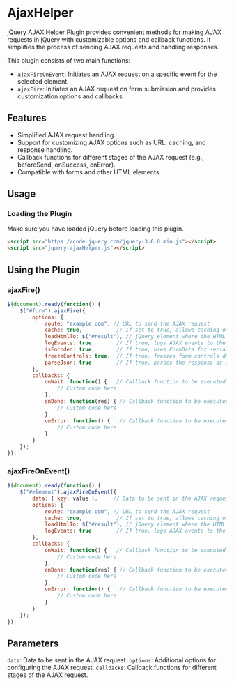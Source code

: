 # AjaxHelper
jQuery AJAX Helper Plugin provides convenient methods for making AJAX requests in jQuery with customizable options and callback functions. It simplifies the process of sending AJAX requests and handling responses.

This plugin consists of two main functions:
- `ajaxFireOnEvent`: Initiates an AJAX request on a specific event for the selected element.
- `ajaxFire`: Initiates an AJAX request on form submission and provides customization options and callbacks.

## Features

- Simplified AJAX request handling.
- Support for customizing AJAX options such as URL, caching, and response handling.
- Callback functions for different stages of the AJAX request (e.g., beforeSend, onSuccess, onError).
- Compatible with forms and other HTML elements.

## Usage

### Loading the Plugin

Make sure you have loaded jQuery before loading this plugin.

```html
<script src="https://code.jquery.com/jquery-3.6.0.min.js"></script>
<script src="jquery.ajaxHelper.js"></script>
```
## Using the Plugin

### ajaxFire()
```javascript
$(document).ready(function() {
    $("#form").ajaxFire({
        options: {
            route: "example.com", // URL to send the AJAX request
            cache: true,           // If set to true, allows caching of the AJAX response
            loadHtmlTo: $("#result"), // jQuery element where the HTML response will be loaded
            logEvents: true,       // If true, logs AJAX events to the console
            isEncoded: true,       // If true, uses FormData for serialized form data; otherwise, uses serialize()
            freezeControls: true,  // If true, freezes form controls during AJAX request
            parseJson: true        // If true, parses the response as JSON
        },
        callbacks: {
            onWait: function() {   // Callback function to be executed before the AJAX request is sent
                // Custom code here
            },
            onDone: function(res) { // Callback function to be executed on successful completion of the AJAX request
                // Custom code here
            },
            onError: function() {   // Callback function to be executed if there is an error in the AJAX request
                // Custom code here
            }
        }
    });
});
```

### ajaxFireOnEvent()
```javascript
$(document).ready(function() {
    $("#element").ajaxFireOnEvent({
        data: { key: value },     // Data to be sent in the AJAX request
        options: {
            route: "example.com", // URL to send the AJAX request
            cache: true,           // If set to true, allows caching of the AJAX response
            loadHtmlTo: $("#result"), // jQuery element where the HTML response will be loaded
            logEvents: true        // If true, logs AJAX events to the console
        },
        callbacks: {
            onWait: function() {   // Callback function to be executed before the AJAX request is sent
                // Custom code here
            },
            onDone: function(res) { // Callback function to be executed on successful completion of the AJAX request
                // Custom code here
            },
            onError: function() {   // Callback function to be executed if there is an error in the AJAX request
                // Custom code here
            }
        }
    });
});
```

## Parameters
`data`: Data to be sent in the AJAX request.
`options`: Additional options for configuring the AJAX request.
`callbacks`: Callback functions for different stages of the AJAX request.
